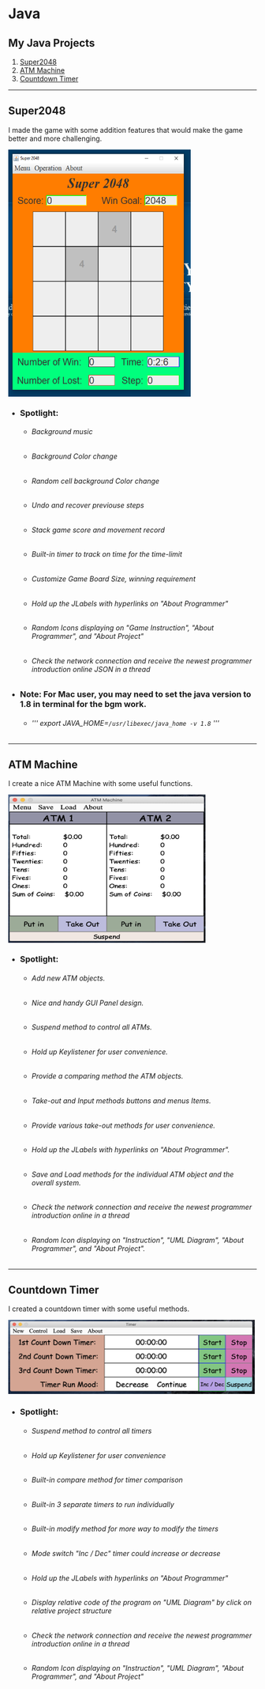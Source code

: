 # Java
## My Java Projects
1. [Super2048](#super2048)
2. [ATM Machine](#atm-machine)
3. [Countdown Timer](#countdown-timer) 
---

## Super2048
I made the game with some addition features that would make the game better and more challenging.

<img align="center" width="370" height="500" src="https://github.com/RunquanYe/Java/blob/master/img/204801.PNG"/>

+ ### Spotlight:
    - ###### Background music
    - ###### Background Color change
    - ###### Random cell background Color change
    - ###### Undo and recover previouse steps
    - ###### Stack game score and movement record
    - ###### Built-in timer to track on time for the time-limit
    - ###### Customize Game Board Size, winning requirement
    - ###### Hold up the JLabels with hyperlinks on "About Programmer"
    - ###### Random Icons displaying on "Game Instruction", "About Programmer", and "About Project" 
    - ###### Check the network connection and receive the newest programmer introduction online JSON in a thread

+ ### Note: For Mac user, you may need to set the java version to 1.8 in terminal for the bgm work.
    - ###### ''' export JAVA_HOME=`/usr/libexec/java_home -v 1.8` '''
---

## ATM Machine
I create a nice ATM Machine with some useful functions.

<img align="center" width="400" height="300" src="https://github.com/RunquanYe/Java/blob/master/img/ATM_Machine.PNG"/>

+ ### Spotlight:
    - ###### Add new ATM objects.
    - ###### Nice and handy GUI Panel design.
    - ###### Suspend method to control all ATMs.
    - ###### Hold up Keylistener for user convenience.
    - ###### Provide a comparing method the ATM objects.
    - ###### Take-out and Input methods buttons and menus Items.	
    - ###### Provide various take-out methods for user convenience.       
    - ###### Hold up the JLabels with hyperlinks on "About Programmer".
    - ###### Save and Load methods for the individual ATM object and the overall system.
    - ###### Check the network connection and receive the newest programmer introduction online in a thread
    - ###### Random Icon displaying on "Instruction", "UML Diagram", "About Programmer", and "About Project".
---

## Countdown Timer
I created a countdown timer with some useful methods.

<img width="500" height="150" src="https://github.com/RunquanYe/Java/blob/master/img/c01.PNG"/>

+ ### Spotlight:
    - ###### Suspend method to control all timers
    - ###### Hold up Keylistener for user convenience
    - ###### Built-in compare method for timer comparison
    - ###### Built-in 3 separate timers to run individually
    - ###### Built-in modify method for more way to modify the timers 
    - ###### Mode switch "Inc / Dec" timer could increase or decrease
    - ###### Hold up the JLabels with hyperlinks on "About Programmer"
    - ###### Display relative code of the program on "UML Diagram" by click on relative project structure
    - ###### Check the network connection and receive the newest programmer introduction online in a thread
    - ###### Random Icon displaying on "Instruction", "UML Diagram", "About Programmer", and "About Project"
